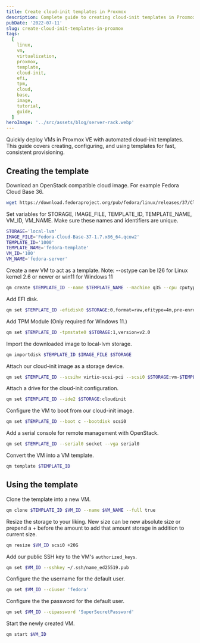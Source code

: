 ```yaml
---
title: Create cloud-init templates in Proxmox
description: Complete guide to creating cloud-init templates in Proxmox VE for fast VM deployment with automated configuration, EFI support, and cloud image integration.
pubDate: '2022-07-11'
slug: create-cloud-init-templates-in-proxmox
tags:
  [
    linux,
    vm,
    virtualization,
    proxmox,
    template,
    cloud-init,
    efi,
    tpm,
    cloud,
    base,
    image,
    tutorial,
    guide,
  ]
heroImage: '../src/assets/blog/server-rack.webp'
---
```


Quickly deploy VMs in Proxmox VE with automated cloud-init templates. This guide covers creating, configuring, and using templates for fast, consistent provisioning.

## Creating the template

Download an OpenStack compatible cloud image. For example Fedora Cloud Base 36.

```sh
wget https://download.fedoraproject.org/pub/fedora/linux/releases/37/Cloud/x86_64/images/Fedora-Cloud-Base-37-1.7.x86_64.qcow2
```

Set variables for STORAGE, IMAGE_FILE, TEMPLATE_ID, TEMPLATE_NAME, VM_ID, VM_NAME. Make sure these names and identifiers are unique.

```sh
STORAGE='local-lvm'
IMAGE_FILE='Fedora-Cloud-Base-37-1.7.x86_64.qcow2'
TEMPLATE_ID='1000'
TEMPLATE_NAME='fedora-template'
VM_ID='100'
VM_NAME='fedora-server'
```

Create a new VM to act as a template.
Note: --ostype can be l26 for Linux kernel 2.6 or newer or win11 for Windows 11

```sh
qm create $TEMPLATE_ID --name $TEMPLATE_NAME --machine q35 --cpu cputype=host --core 2 --memory 2048 --net0 virtio,bridge=vmbr0 --bios ovmf --ostype l26
```

Add EFI disk.

```sh
qm set $TEMPLATE_ID -efidisk0 $STORAGE:0,format=raw,efitype=4m,pre-enrolled-keys=1
```

Add TPM Module (Only required for Windows 11.)

```sh
qm set $TEMPLATE_ID -tpmstate0 $STORAGE:1,version=v2.0
```

Import the downloaded image to local-lvm storage.

```sh
qm importdisk $TEMPLATE_ID $IMAGE_FILE $STORAGE
```

Attach our cloud-init image as a storage device.

```sh
qm set $TEMPLATE_ID --scsihw virtio-scsi-pci --scsi0 $STORAGE:vm-$TEMPLATE_ID-disk-1
```

Attach a drive for the cloud-init configuration.

```sh
qm set $TEMPLATE_ID --ide2 $STORAGE:cloudinit
```

Configure the VM to boot from our cloud-init image.

```sh
qm set $TEMPLATE_ID --boot c --bootdisk scsi0
```

Add a serial console for remote management with OpenStack.

```sh
qm set $TEMPLATE_ID --serial0 socket --vga serial0
```

Convert the VM into a VM template.

```sh
qm template $TEMPLATE_ID
```

## Using the template

Clone the template into a new VM.

```sh
qm clone $TEMPLATE_ID $VM_ID --name $VM_NAME --full true
```

Resize the storage to your liking. New size can be new absolute size or prepend a + before the amount to add that amount storage in addition to current size.

```sh
qm resize $VM_ID scsi0 +20G
```

Add our public SSH key to the VM's `authorized_keys`.

```sh
qm set $VM_ID --sshkey ~/.ssh/name_ed25519.pub
```

Configure the the username for the default user.

```sh
qm set $VM_ID --ciuser 'fedora'
```

Configure the the password for the default user.

```sh
qm set $VM_ID --cipassword 'SuperSecretPassword'
```

Start the newly created VM.

```sh
qm start $VM_ID
```
